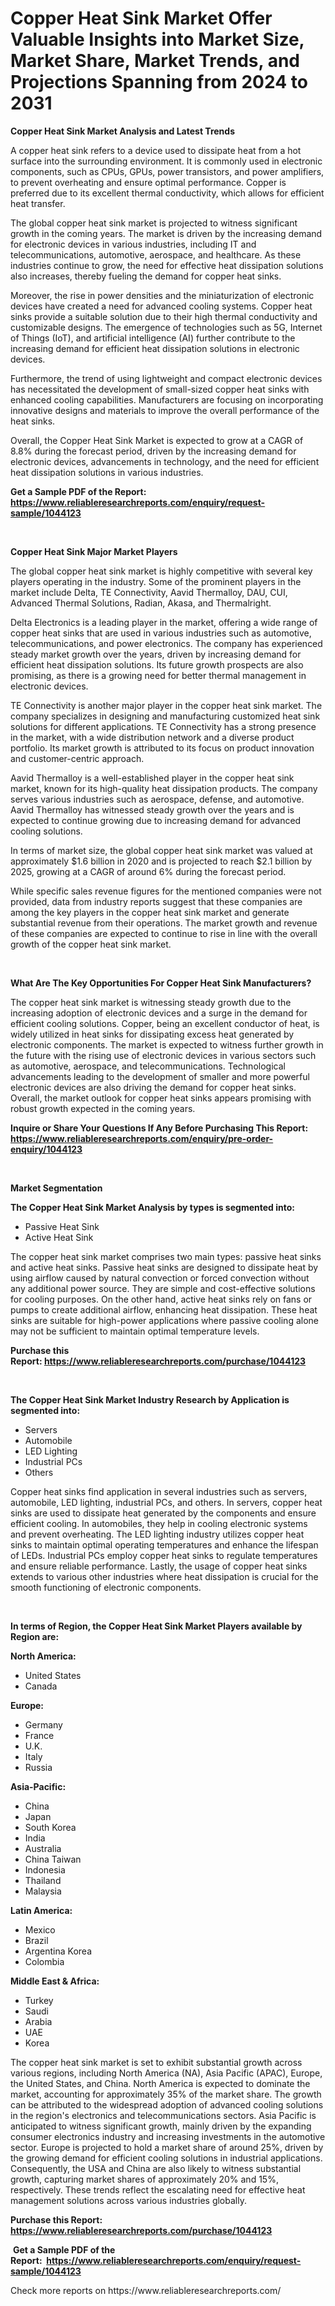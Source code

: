 <p><h1>Copper Heat Sink Market Offer Valuable Insights into Market Size, Market Share, Market Trends, and Projections Spanning from 2024 to 2031</h1></p><p><strong>Copper Heat Sink Market Analysis and Latest Trends</strong></p>
<p><p>A copper heat sink refers to a device used to dissipate heat from a hot surface into the surrounding environment. It is commonly used in electronic components, such as CPUs, GPUs, power transistors, and power amplifiers, to prevent overheating and ensure optimal performance. Copper is preferred due to its excellent thermal conductivity, which allows for efficient heat transfer. </p><p>The global copper heat sink market is projected to witness significant growth in the coming years. The market is driven by the increasing demand for electronic devices in various industries, including IT and telecommunications, automotive, aerospace, and healthcare. As these industries continue to grow, the need for effective heat dissipation solutions also increases, thereby fueling the demand for copper heat sinks.</p><p>Moreover, the rise in power densities and the miniaturization of electronic devices have created a need for advanced cooling systems. Copper heat sinks provide a suitable solution due to their high thermal conductivity and customizable designs. The emergence of technologies such as 5G, Internet of Things (IoT), and artificial intelligence (AI) further contribute to the increasing demand for efficient heat dissipation solutions in electronic devices.</p><p>Furthermore, the trend of using lightweight and compact electronic devices has necessitated the development of small-sized copper heat sinks with enhanced cooling capabilities. Manufacturers are focusing on incorporating innovative designs and materials to improve the overall performance of the heat sinks.</p><p>Overall, the Copper Heat Sink Market is expected to grow at a CAGR of 8.8% during the forecast period, driven by the increasing demand for electronic devices, advancements in technology, and the need for efficient heat dissipation solutions in various industries.</p></p>
<p><strong>Get a Sample PDF of the Report:&nbsp; <a href="https://www.reliableresearchreports.com/enquiry/request-sample/1044123">https://www.reliableresearchreports.com/enquiry/request-sample/1044123</a></strong></p>
<p>&nbsp;</p>
<p><strong>Copper Heat Sink Major Market Players</strong></p>
<p><p>The global copper heat sink market is highly competitive with several key players operating in the industry. Some of the prominent players in the market include Delta, TE Connectivity, Aavid Thermalloy, DAU, CUI, Advanced Thermal Solutions, Radian, Akasa, and Thermalright.</p><p>Delta Electronics is a leading player in the market, offering a wide range of copper heat sinks that are used in various industries such as automotive, telecommunications, and power electronics. The company has experienced steady market growth over the years, driven by increasing demand for efficient heat dissipation solutions. Its future growth prospects are also promising, as there is a growing need for better thermal management in electronic devices.</p><p>TE Connectivity is another major player in the copper heat sink market. The company specializes in designing and manufacturing customized heat sink solutions for different applications. TE Connectivity has a strong presence in the market, with a wide distribution network and a diverse product portfolio. Its market growth is attributed to its focus on product innovation and customer-centric approach.</p><p>Aavid Thermalloy is a well-established player in the copper heat sink market, known for its high-quality heat dissipation products. The company serves various industries such as aerospace, defense, and automotive. Aavid Thermalloy has witnessed steady growth over the years and is expected to continue growing due to increasing demand for advanced cooling solutions.</p><p>In terms of market size, the global copper heat sink market was valued at approximately $1.6 billion in 2020 and is projected to reach $2.1 billion by 2025, growing at a CAGR of around 6% during the forecast period.</p><p>While specific sales revenue figures for the mentioned companies were not provided, data from industry reports suggest that these companies are among the key players in the copper heat sink market and generate substantial revenue from their operations. The market growth and revenue of these companies are expected to continue to rise in line with the overall growth of the copper heat sink market.</p></p>
<p>&nbsp;</p>
<p><strong>What Are The Key Opportunities For Copper Heat Sink Manufacturers?</strong></p>
<p><p>The copper heat sink market is witnessing steady growth due to the increasing adoption of electronic devices and a surge in the demand for efficient cooling solutions. Copper, being an excellent conductor of heat, is widely utilized in heat sinks for dissipating excess heat generated by electronic components. The market is expected to witness further growth in the future with the rising use of electronic devices in various sectors such as automotive, aerospace, and telecommunications. Technological advancements leading to the development of smaller and more powerful electronic devices are also driving the demand for copper heat sinks. Overall, the market outlook for copper heat sinks appears promising with robust growth expected in the coming years.</p></p>
<p><strong>Inquire or Share Your Questions If Any Before Purchasing This Report: <a href="https://www.reliableresearchreports.com/enquiry/pre-order-enquiry/1044123">https://www.reliableresearchreports.com/enquiry/pre-order-enquiry/1044123</a></strong></p>
<p>&nbsp;</p>
<p><strong>Market Segmentation</strong></p>
<p><strong>The Copper Heat Sink Market Analysis by types is segmented into:</strong></p>
<p><ul><li>Passive Heat Sink</li><li>Active Heat Sink</li></ul></p>
<p><p>The copper heat sink market comprises two main types: passive heat sinks and active heat sinks. Passive heat sinks are designed to dissipate heat by using airflow caused by natural convection or forced convection without any additional power source. They are simple and cost-effective solutions for cooling purposes. On the other hand, active heat sinks rely on fans or pumps to create additional airflow, enhancing heat dissipation. These heat sinks are suitable for high-power applications where passive cooling alone may not be sufficient to maintain optimal temperature levels.</p></p>
<p><strong>Purchase this Report:&nbsp;<a href="https://www.reliableresearchreports.com/purchase/1044123">https://www.reliableresearchreports.com/purchase/1044123</a></strong></p>
<p>&nbsp;</p>
<p><strong>The Copper Heat Sink Market Industry Research by Application is segmented into:</strong></p>
<p><ul><li>Servers</li><li>Automobile</li><li>LED Lighting</li><li>Industrial PCs</li><li>Others</li></ul></p>
<p><p>Copper heat sinks find application in several industries such as servers, automobile, LED lighting, industrial PCs, and others. In servers, copper heat sinks are used to dissipate heat generated by the components and ensure efficient cooling. In automobiles, they help in cooling electronic systems and prevent overheating. The LED lighting industry utilizes copper heat sinks to maintain optimal operating temperatures and enhance the lifespan of LEDs. Industrial PCs employ copper heat sinks to regulate temperatures and ensure reliable performance. Lastly, the usage of copper heat sinks extends to various other industries where heat dissipation is crucial for the smooth functioning of electronic components.</p></p>
<p>&nbsp;</p>
<p><strong>In terms of Region, the Copper Heat Sink Market Players available by Region are:</strong></p>
<p>
    <p> <strong> North America: </strong>
        <ul>
            <li>United States</li>
            <li>Canada</li>
        </ul>
        </p> 
    <p> <strong> Europe: </strong>
        <ul>
            <li>Germany</li>
            <li>France</li>
            <li>U.K.</li>
            <li>Italy</li>
            <li>Russia</li>
        </ul>
        </p> 
    <p> <strong> Asia-Pacific: </strong>
        <ul>
            <li>China</li>
            <li>Japan</li>
            <li>South Korea</li>
            <li>India</li>
            <li>Australia</li>
            <li>China Taiwan</li>
            <li>Indonesia</li>
            <li>Thailand</li>
            <li>Malaysia</li>
        </ul>
        </p> 
    <p> <strong> Latin America: </strong>
        <ul>
            <li>Mexico</li>
            <li>Brazil</li>
            <li>Argentina Korea</li>
            <li>Colombia</li>
        </ul>
        </p> 
    <p> <strong> Middle East & Africa: </strong>
        <ul>
            <li>Turkey</li>
            <li>Saudi</li>
            <li>Arabia</li>
            <li>UAE</li>
            <li>Korea</li>
        </ul>
    </p>
    </p>
<p><p>The copper heat sink market is set to exhibit substantial growth across various regions, including North America (NA), Asia Pacific (APAC), Europe, the United States, and China. North America is expected to dominate the market, accounting for approximately 35% of the market share. The growth can be attributed to the widespread adoption of advanced cooling solutions in the region's electronics and telecommunications sectors. Asia Pacific is anticipated to witness significant growth, mainly driven by the expanding consumer electronics industry and increasing investments in the automotive sector. Europe is projected to hold a market share of around 25%, driven by the growing demand for efficient cooling solutions in industrial applications. Consequently, the USA and China are also likely to witness substantial growth, capturing market shares of approximately 20% and 15%, respectively. These trends reflect the escalating need for effective heat management solutions across various industries globally.</p></p>
<p><strong>Purchase this Report: <a href="https://www.reliableresearchreports.com/purchase/1044123">https://www.reliableresearchreports.com/purchase/1044123</a></strong></p>
<p>&nbsp;<strong>Get a Sample PDF of the Report:&nbsp;&nbsp;<a href="https://www.reliableresearchreports.com/enquiry/request-sample/1044123">https://www.reliableresearchreports.com/enquiry/request-sample/1044123</a></strong></p>
<p><strong></strong></p>
<p>Check more reports on https://www.reliableresearchreports.com/</p>